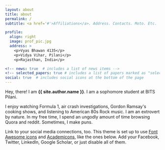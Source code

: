 ```yaml
---
layout: about
title: about
permalink: /
subtitle: <a href='#'>Affiliations</a>. Address. Contacts. Moto. Etc.

profile:
  align: right
  image: prof_pic.jpg
  address: >
    <p>Vyas Bhawan 4135</p>
    <p>Vidya Vihar, Pilani</p>
    <p>Rajasthan, India</p>

<!-- news: true  # includes a list of news items -->
<!-- selected_papers: true # includes a list of papers marked as "selected={true}" --> -->
social: true  # includes social icons at the bottom of the page
---
```


Hey, there! I am **{{ site.author.name }}**.
I am a sophomore student at BITS Pilani.  
  
I enjoy watching Formula 1, air crash investigations, Gordon Ramsay's cooking shows, and listening to American 80s Rock music. I am an extrovert by nature.  In my free time, I spend an ungodly amount of time browsing Quora and reddit. Sometimes, I make puns.

<!-- Put your address / P.O. box / other info right below your picture. You can also disable any these elements by editing `profile` property of the YAML header of your `_pages/about.md`. Edit `_bibliography/papers.bib` and Jekyll will render your [publications page](/al-folio/publications/) automatically. -->

Link to your social media connections, too. This theme is set up to use [Font Awesome icons](http://fortawesome.github.io/Font-Awesome/) and [Academicons](https://jpswalsh.github.io/academicons/), like the ones below. Add your Facebook, Twitter, LinkedIn, Google Scholar, or just disable all of them.

